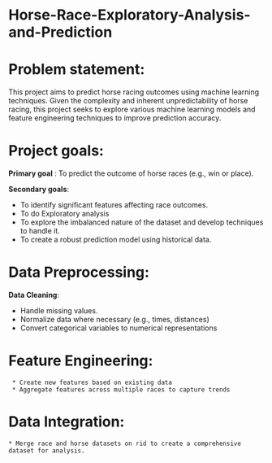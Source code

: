 # Horse-Race-Exploratory-Analysis-and-Prediction
# Problem statement:
This project aims to predict horse racing outcomes using machine learning techniques. Given the complexity and inherent unpredictability of horse racing, this project seeks to explore various machine learning models and feature engineering techniques to improve prediction accuracy.

# Project goals:

**Primary goal** : To predict the outcome of horse races (e.g., win or place).

**Secondary goals**:

 * To identify significant features affecting race outcomes.
 * To do Exploratory analysis
 * To explore the imbalanced nature of the dataset and develop techniques to handle it.
 * To create a robust prediction model using historical data.       

# Data Preprocessing:

**Data Cleaning**:
   * Handle missing values.
   * Normalize data where necessary (e.g., times, distances)
   * Convert categorical variables to numerical representations
         

  # Feature Engineering:

     * Create new features based on existing data
     * Aggregate features across multiple races to capture trends

  # Data Integration:

    * Merge race and horse datasets on rid to create a comprehensive dataset for analysis.
